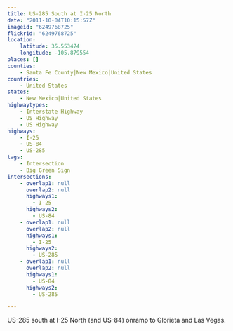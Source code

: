 ```yaml
---
title: US-285 South at I-25 North
date: "2011-10-04T10:15:57Z"
imageid: "6249768725"
flickrid: "6249768725"
location:
    latitude: 35.553474
    longitude: -105.879554
places: []
counties:
    - Santa Fe County|New Mexico|United States
countries:
    - United States
states:
    - New Mexico|United States
highwaytypes:
    - Interstate Highway
    - US Highway
    - US Highway
highways:
    - I-25
    - US-84
    - US-285
tags:
    - Intersection
    - Big Green Sign
intersections:
    - overlap1: null
      overlap2: null
      highways1:
        - I-25
      highways2:
        - US-84
    - overlap1: null
      overlap2: null
      highways1:
        - I-25
      highways2:
        - US-285
    - overlap1: null
      overlap2: null
      highways1:
        - US-84
      highways2:
        - US-285

---
```

US-285 south at I-25 North (and US-84) onramp to Glorieta and Las Vegas.